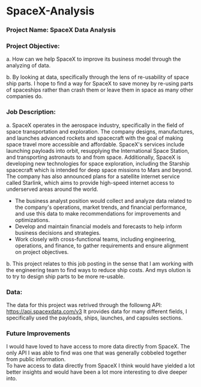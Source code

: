 # SpaceX-Analysis

### Project Name: SpaceX Data Analysis

### Project Objective:

  a.  How can we help SpaceX to improve its business model through the analyzing of data.
  
  b.  By looking at data, specifically through the lens of re-usability of space ship parts.  I hope to find a way for SpaceX to save money by 
      re-using parts of spaceships rather than crash them or leave them in space as many other companies do.

### Job Description:

a.   SpaceX operates in the aerospace industry, specifically in the field of space transportation and exploration. 
  The company designs, manufactures, and launches advanced rockets and spacecraft with the goal of making space travel more accessible and affordable. 
  SpaceX's services include launching payloads into orbit, resupplying the International Space Station, and transporting astronauts to and from space.
  Additionally, SpaceX is developing new technologies for space exploration, including the Starship spacecraft which is intended for deep space missions to Mars and beyond. 
  The company has also announced plans for a satellite internet service called Starlink, which aims to provide high-speed internet access to underserved areas around the world.

  -  The business analyst position would collect and analyze data related to the company's operations, market trends, and financial performance, and use this data to make recommendations for improvements and optimizations.
  -  Develop and maintain financial models and forecasts to help inform business decisions and strategies.
  -  Work closely with cross-functional teams, including engineering, operations, and finance, to gather requirements and ensure alignment on project objectives.

b.   This project relates to this job posting in the sense that I am working with the engineering team to find ways to reduce ship costs.  And mys olution is to try to design ship parts to be more re-usable.

### Data:

The data for this project was retrived through the followng API: https://api.spacexdata.com/v3
It provides data for many different fields, I specifically used the payloads, ships, launches, and capsules sections.

### Future Improvements

I would have loved to have access to more data directly from SpaceX.  The only API I was able to find was one that was generally cobbeled together from public information.  
To have access to data directly from SpaceX I think would have yielded a lot better insights and would have been a lot more interesting to dive deeper into.
